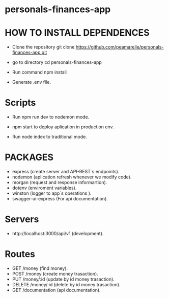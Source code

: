 # personals-finances-app

# HOW TO INSTALL DEPENDENCES

* Clone the repository git clone https://github.com/peamarelle/personals-finances-app.git

* go to directory cd personals-finances-app

* Run command npm install

* Generate .env file.

# Scripts

* Run npm run dev to nodemon mode.

* npm start to deploy aplication in production env.

* Run node index to traditional mode.

# PACKAGES

* express (create server and API-REST´s endpoints).
* nodemon (aplication refresh whenever we modify code).
* morgan (request and response informartion).
* dotenv (enviroment variables).
* winston (logger to app´s operations ).
* swagger-ui-express (For api documentation).

# Servers

* http://localhost:3000/api/v1 (development).


# Routes

* GET /money (find money).
* POST /money (create money trasaction).
* PUT /money/:id (update by id money trasaction).
* DELETE /money/:id (delete by id money trasaction).
* GET /documentation (api documentation).

